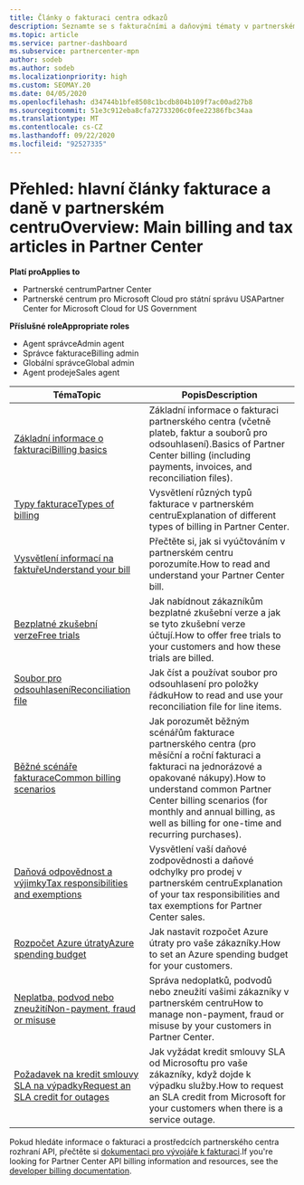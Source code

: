```yaml
---
title: Články o fakturaci centra odkazů
description: Seznamte se s fakturačními a daňovými tématy v partnerském centru. Informace zahrnují fakturační prostředky, faktury, fakturace CSP a daně.
ms.topic: article
ms.service: partner-dashboard
ms.subservice: partnercenter-mpn
author: sodeb
ms.author: sodeb
ms.localizationpriority: high
ms.custom: SEOMAY.20
ms.date: 04/05/2020
ms.openlocfilehash: d34744b1bfe8508c1bcdb804b109f7ac00ad27b8
ms.sourcegitcommit: 51e3c912eba8cfa72733206c0fee22386fbc34aa
ms.translationtype: MT
ms.contentlocale: cs-CZ
ms.lasthandoff: 09/22/2020
ms.locfileid: "92527335"
---
```

# <a name="overview-main-billing-and-tax-articles-in-partner-center"></a><span data-ttu-id="24b39-104">Přehled: hlavní články fakturace a daně v partnerském centru</span><span class="sxs-lookup"><span data-stu-id="24b39-104">Overview: Main billing and tax articles in Partner Center</span></span>

<span data-ttu-id="24b39-105">**Platí pro**</span><span class="sxs-lookup"><span data-stu-id="24b39-105">**Applies to**</span></span>

- <span data-ttu-id="24b39-106">Partnerské centrum</span><span class="sxs-lookup"><span data-stu-id="24b39-106">Partner Center</span></span>
- <span data-ttu-id="24b39-107">Partnerské centrum pro Microsoft Cloud pro státní správu USA</span><span class="sxs-lookup"><span data-stu-id="24b39-107">Partner Center for Microsoft Cloud for US Government</span></span>

<span data-ttu-id="24b39-108">**Příslušné role**</span><span class="sxs-lookup"><span data-stu-id="24b39-108">**Appropriate roles**</span></span>

- <span data-ttu-id="24b39-109">Agent správce</span><span class="sxs-lookup"><span data-stu-id="24b39-109">Admin agent</span></span>
- <span data-ttu-id="24b39-110">Správce fakturace</span><span class="sxs-lookup"><span data-stu-id="24b39-110">Billing admin</span></span>
- <span data-ttu-id="24b39-111">Globální správce</span><span class="sxs-lookup"><span data-stu-id="24b39-111">Global admin</span></span>
- <span data-ttu-id="24b39-112">Agent prodeje</span><span class="sxs-lookup"><span data-stu-id="24b39-112">Sales agent</span></span>

| <span data-ttu-id="24b39-113">Téma</span><span class="sxs-lookup"><span data-stu-id="24b39-113">Topic</span></span> | <span data-ttu-id="24b39-114">Popis</span><span class="sxs-lookup"><span data-stu-id="24b39-114">Description</span></span> |
| ----- | ----------- |
| [<span data-ttu-id="24b39-115">Základní informace o fakturaci</span><span class="sxs-lookup"><span data-stu-id="24b39-115">Billing basics</span></span>](billing-basics.md) | <span data-ttu-id="24b39-116">Základní informace o fakturaci partnerského centra (včetně plateb, faktur a souborů pro odsouhlasení).</span><span class="sxs-lookup"><span data-stu-id="24b39-116">Basics of Partner Center billing (including payments, invoices, and reconciliation files).</span></span> |
| [<span data-ttu-id="24b39-117">Typy fakturace</span><span class="sxs-lookup"><span data-stu-id="24b39-117">Types of billing</span></span>](billing-different-types.md) | <span data-ttu-id="24b39-118">Vysvětlení různých typů fakturace v partnerském centru</span><span class="sxs-lookup"><span data-stu-id="24b39-118">Explanation of different types of billing in Partner Center.</span></span> |
| [<span data-ttu-id="24b39-119">Vysvětlení informací na faktuře</span><span class="sxs-lookup"><span data-stu-id="24b39-119">Understand your bill</span></span>](read-your-bill.md) | <span data-ttu-id="24b39-120">Přečtěte si, jak si vyúčtováním v partnerském centru porozumíte.</span><span class="sxs-lookup"><span data-stu-id="24b39-120">How to read and understand your Partner Center bill.</span></span> |
| [<span data-ttu-id="24b39-121">Bezplatné zkušební verze</span><span class="sxs-lookup"><span data-stu-id="24b39-121">Free trials</span></span>](offer-your-customers-trials-of-microsoft-products.md) | <span data-ttu-id="24b39-122">Jak nabídnout zákazníkům bezplatné zkušební verze a jak se tyto zkušební verze účtují.</span><span class="sxs-lookup"><span data-stu-id="24b39-122">How to offer free trials to your customers and how these trials are billed.</span></span> |
| [<span data-ttu-id="24b39-123">Soubor pro odsouhlasení</span><span class="sxs-lookup"><span data-stu-id="24b39-123">Reconciliation file</span></span>](use-the-reconciliation-files.md) | <span data-ttu-id="24b39-124">Jak číst a používat soubor pro odsouhlasení pro položky řádku</span><span class="sxs-lookup"><span data-stu-id="24b39-124">How to read and use your reconciliation file for line items.</span></span> |
| [<span data-ttu-id="24b39-125">Běžné scénáře fakturace</span><span class="sxs-lookup"><span data-stu-id="24b39-125">Common billing scenarios</span></span>](common-billing-scenarios.md) | <span data-ttu-id="24b39-126">Jak porozumět běžným scénářům fakturace partnerského centra (pro měsíční a roční fakturaci a fakturaci na jednorázové a opakované nákupy).</span><span class="sxs-lookup"><span data-stu-id="24b39-126">How to understand common Partner Center billing scenarios (for monthly and annual billing, as well as billing for one-time and recurring purchases).</span></span> |
| [<span data-ttu-id="24b39-127">Daňová odpovědnost a výjimky</span><span class="sxs-lookup"><span data-stu-id="24b39-127">Tax responsibilities and exemptions</span></span>](tax-and-tax-exemptions.md) | <span data-ttu-id="24b39-128">Vysvětlení vaší daňové zodpovědnosti a daňové odchylky pro prodej v partnerském centru</span><span class="sxs-lookup"><span data-stu-id="24b39-128">Explanation of your tax responsibilities and tax exemptions for Partner Center sales.</span></span> |
| [<span data-ttu-id="24b39-129">Rozpočet Azure útraty</span><span class="sxs-lookup"><span data-stu-id="24b39-129">Azure spending budget</span></span>](set-an-azure-spending-budget-for-your-customers.md) | <span data-ttu-id="24b39-130">Jak nastavit rozpočet Azure útraty pro vaše zákazníky.</span><span class="sxs-lookup"><span data-stu-id="24b39-130">How to set an Azure spending budget for your customers.</span></span> |
| [<span data-ttu-id="24b39-131">Neplatba, podvod nebo zneužití</span><span class="sxs-lookup"><span data-stu-id="24b39-131">Non-payment, fraud or misuse</span></span>](non-payment-fraud-misuse.md) | <span data-ttu-id="24b39-132">Správa nedoplatků, podvodů nebo zneužití vašimi zákazníky v partnerském centru</span><span class="sxs-lookup"><span data-stu-id="24b39-132">How to manage non-payment, fraud or misuse by your customers in Partner Center.</span></span> |
| [<span data-ttu-id="24b39-133">Požadavek na kredit smlouvy SLA na výpadky</span><span class="sxs-lookup"><span data-stu-id="24b39-133">Request an SLA credit for outages</span></span>](request-credit.md) | <span data-ttu-id="24b39-134">Jak vyžádat kredit smlouvy SLA od Microsoftu pro vaše zákazníky, když dojde k výpadku služby.</span><span class="sxs-lookup"><span data-stu-id="24b39-134">How to request an SLA credit from Microsoft for your customers when there is a service outage.</span></span> |

<span data-ttu-id="24b39-135">Pokud hledáte informace o fakturaci a prostředcích partnerského centra rozhraní API, přečtěte si [dokumentaci pro vývojáře k fakturaci](/partner-center/develop/manage-billing).</span><span class="sxs-lookup"><span data-stu-id="24b39-135">If you're looking for Partner Center API billing information and resources, see the [developer billing documentation](/partner-center/develop/manage-billing).</span></span>